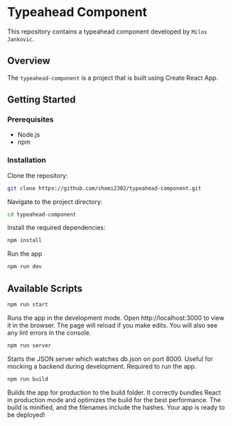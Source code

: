 # Typeahead Component

This repository contains a typeahead component developed by `Milos Jankovic`.

## Overview

The `typeahead-component` is a project that is built using Create React App.

## Getting Started

### Prerequisites

- Node.js
- npm

### Installation

Clone the repository:
```sh 
git clone https://github.com/shomi2302/typeahead-component.git
```

Navigate to the project directory:
```sh
cd typeahead-component
```

Install the required dependencies:
```sh
npm install
```

Run the app 
```sh
npm run dev
```

## Available Scripts
```sh
npm run start
```
Runs the app in the development mode. Open http://localhost:3000 to view it in the browser. The page will reload if you make edits. You will also see any lint errors in the console.

```sh
npm run server
```
Starts the JSON server which watches db.json on port 8000. Useful for mocking a backend during development. Required to run the app.

```sh
npm run build
```
Builds the app for production to the build folder. It correctly bundles React in production mode and optimizes the build for the best performance. The build is minified, and the filenames include the hashes. Your app is ready to be deployed!